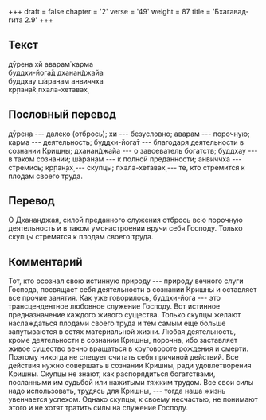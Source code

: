+++
draft = false
chapter = '2'
verse = '49'
weight = 87
title = 'Бхагавад-гита 2.9'
+++
## Текст

дӯрен̣а хй аварам̇ карма  
буддхи-йога̄д дханан̃джайа  
буддхау ш́аран̣ам анвиччха  
кр̣пан̣а̄х̣ пхала-хетавах̣

## Пословный перевод

дӯрен̣а --- далеко (отбрось); хи --- безусловно; аварам --- порочную;
карма --- деятельность; буддхи-йога̄т --- благодаря деятельности в
сознании Кришны; дханан̃джайа --- о завоеватель богатств; буддхау --- в
таком сознании; ш́аран̣ам --- к полной преданности; анвиччха --- стремись;
кр̣пан̣а̄х̣ --- скупцы; пхала-хетавах̣ --- те, кто стремится к плодам своего
труда.

## Перевод

О Дхананджая, силой преданного служения отбрось всю порочную
деятельность и в таком умонастроении вручи себя Господу. Только скупцы
стремятся к плодам своего труда.

## Комментарий

Тот, кто осознал свою истинную природу --- природу вечного слуги
Господа, посвящает себя деятельности в сознании Кришны и оставляет все
прочие занятия. Как уже говорилось, буддхи-йога --- это трансцендентное
любовное служение Господу. Вот истинное предназначение каждого живого
существа. Только скупцы желают наслаждаться плодами своего труда и тем
самым еще больше запутываются в сетях материальной жизни. Любая
деятельность, кроме деятельности в сознании Кришны, порочна, ибо
заставляет живое существо вечно вращаться в круговороте рождения и
смерти. Поэтому никогда не следует считать себя причиной действий. Все
действия нужно совершать в сознании Кришны, ради удовлетворения Кришны.
Скупцы не знают, как распорядиться богатствами, посланными им судьбой
или нажитыми тяжким трудом. Все свои силы надо использовать, трудясь для
Кришны, --- тогда наша жизнь увенчается успехом. Однако скупцы, к своему
несчастью, не понимают этого и не хотят тратить силы на служение
Господу.
